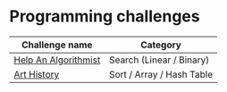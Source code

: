 # Programming challenges

| Challenge name                              | Category                  |
|---------------------------------------------|---------------------------|
| [Help An Algorithmist](HelpAnAlgorithmist/) | Search (Linear / Binary)  |
| [Art History](ArtHistory/)                  | Sort / Array / Hash Table |